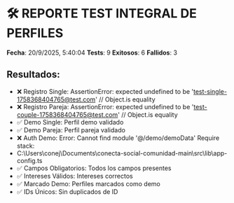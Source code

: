 # 🛠️ REPORTE TEST INTEGRAL DE PERFILES

**Fecha**: 20/9/2025, 5:40:04
**Tests**: 9
**Exitosos**: 6
**Fallidos**: 3

## Resultados:
- ❌ Registro Single: AssertionError: expected undefined to be 'test-single-1758368404765@test.com' // Object.is equality
- ❌ Registro Pareja: AssertionError: expected undefined to be 'test-couple-1758368404765@test.com' // Object.is equality
- ✅ Demo Single: Perfil demo validado
- ✅ Demo Pareja: Perfil pareja validado
- ❌ Auth Demo: Error: Cannot find module '@/demo/demoData'
Require stack:
- C:\Users\conej\Documents\conecta-social-comunidad-main\src\lib\app-config.ts
- ✅ Campos Obligatorios: Todos los campos presentes
- ✅ Intereses Válidos: Intereses correctos
- ✅ Marcado Demo: Perfiles marcados como demo
- ✅ IDs Únicos: Sin duplicados de ID

